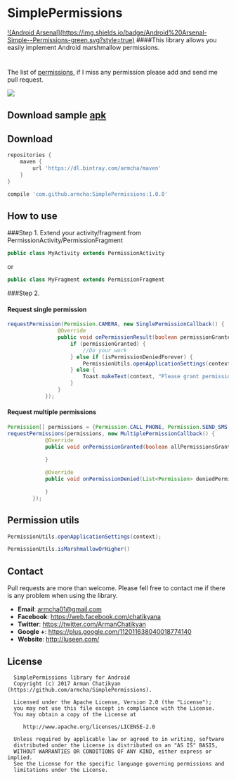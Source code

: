 # SimplePermissions
[![Android Arsenal](https://img.shields.io/badge/Android%20Arsenal- Simple--Permissions-green.svg?style=true)](https://android-arsenal.com/details/1/5009)
####This library allows you easily implement Android marshmallow permissions.
#
The list of [permissions](https://github.com/armcha/SimplePermissions/blob/master/simplepermission/src/main/java/com/luseen/simplepermission/permissions/Permission.java), if I miss any permission please add and send me pull request.

![](screen_and_apk/gif_en.gif)

## Download sample [apk][0]
[0]: https://github.com/armcha/SimplePermissions/raw/master/screen_and_apk/SimplePermissions.apk

## Download
```groovy
repositories {
    maven {
        url 'https://dl.bintray.com/armcha/maven'
    }
}
```

```groovy
compile 'com.github.armcha:SimplePermissions:1.0.0'
```

## How to use
###Step 1. Extend your activity/fragment from PermissionActivity/PermissionFragment
```java
public class MyActivity extends PermissionActivity
```
or
```java
public class MyFragment extends PermissionFragment
```

###Step 2. 
#### Request single permission
```java
requestPermission(Permission.CAMERA, new SinglePermissionCallback() {
                @Override
                public void onPermissionResult(boolean permissionGranted, boolean isPermissionDeniedForever) {
                    if (permissionGranted) {
                        //Do your work
                    } else if (isPermissionDeniedForever) {
                        PermissionUtils.openApplicationSettings(context);
                    } else {
                        Toast.makeText(context, "Please grant permissions", Toast.LENGTH_SHORT).show();
                    }
                }
            });
```

#### Request multiple permissions
```java
Permission[] permissions = {Permission.CALL_PHONE, Permission.SEND_SMS, Permission.FINE_LOCATION};
requestPermissions(permissions, new MultiplePermissionCallback() {
            @Override
            public void onPermissionGranted(boolean allPermissionsGranted, List<Permission> grantedPermissions) {
                
            }

            @Override
            public void onPermissionDenied(List<Permission> deniedPermissions, List<Permission> foreverDeniedPermissions) {

            }
        });
```

## Permission utils
```java
PermissionUtils.openApplicationSettings(context);
```

```java
PermissionUtils.isMarshmallowOrHigher()
```


## Contact 

Pull requests are more than welcome.
Please fell free to contact me if there is any problem when using the library.

- **Email**: armcha01@gmail.com
- **Facebook**: https://web.facebook.com/chatikyana
- **Twitter**: https://twitter.com/ArmanChatikyan
- **Google +**: https://plus.google.com/112011638040018774140
- **Website**: http://luseen.com/

License
--------


      SimplePermissions library for Android
      Copyright (c) 2017 Arman Chatikyan (https://github.com/armcha/SimplePermissions).
      
      Licensed under the Apache License, Version 2.0 (the "License");
      you may not use this file except in compliance with the License.
      You may obtain a copy of the License at

         http://www.apache.org/licenses/LICENSE-2.0

      Unless required by applicable law or agreed to in writing, software
      distributed under the License is distributed on an "AS IS" BASIS,
      WITHOUT WARRANTIES OR CONDITIONS OF ANY KIND, either express or implied.
      See the License for the specific language governing permissions and
      limitations under the License.
    

